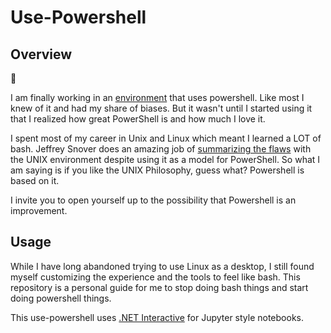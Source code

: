 # Use-Powershell

## Overview

👋

I am finally working in an [environment](http://www.stackoverflow.com) that uses powershell. Like most I knew of it and had my share of biases. But it wasn't until I started using it that I realized how great PowerShell is and how much I love it.

I spent most of my career in Unix and Linux which meant I learned a LOT of bash.  Jeffrey Snover does an amazing job of [summarizing the flaws](https://devblogs.microsoft.com/powershell/monad-manifesto-the-origin-of-windows-powershell/) with the UNIX environment despite using it as a model for PowerShell.  So what I am saying is if you like the UNIX Philosophy, guess what?  Powershell is based on it.  

I invite you to open yourself up to the possibility that Powershell is an improvement.  

## Usage

While I have long abandoned trying to use Linux as a desktop, I still found myself customizing the experience and the tools to feel like bash.  This repository is a personal guide for me to stop doing bash things and start doing powershell things.

This use-powershell uses [.NET Interactive](https://github.com/dotnet/interactive) for Jupyter style notebooks.
